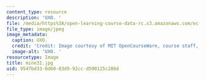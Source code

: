 ```yaml
---
content_type: resource
description: 'UXO. '
file: /media/https%3A/open-learning-course-data-rc.s3.amazonaws.com/ec-s06-design-for-demining-spring-2007/9547bd330d6003d992ccd590125c286d_mine31.jpg
file_type: image/jpeg
image_metadata:
  caption: UXO.
  credit: 'Credit: Image courtesy of MIT OpenCourseWare, course staff, and students.'
  image-alt: 'UXO. '
resourcetype: Image
title: mine31.jpg
uid: 9547bd33-0d60-03d9-92cc-d590125c286d
---
```

